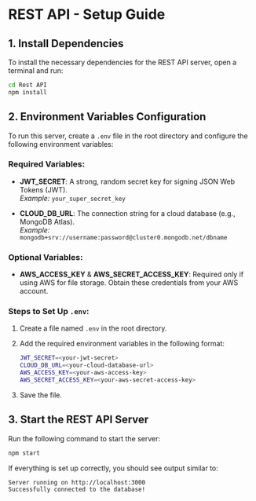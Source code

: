 # REST API - Setup Guide

## 1. Install Dependencies

To install the necessary dependencies for the REST API server, open a terminal and run:

```sh
cd Rest API
npm install
```

## 2. Environment Variables Configuration

To run this server, create a `.env` file in the root directory and configure the following environment variables:

### Required Variables:

-   **JWT_SECRET**: A strong, random secret key for signing JSON Web Tokens (JWT).  
    _Example:_ `your_super_secret_key`

-   **CLOUD_DB_URL**: The connection string for a cloud database (e.g., MongoDB Atlas).  
    _Example:_ `mongodb+srv://username:password@cluster0.mongodb.net/dbname`

### Optional Variables:

-   **AWS_ACCESS_KEY** & **AWS_SECRET_ACCESS_KEY**: Required only if using AWS for file storage. Obtain these credentials from your AWS account.

### Steps to Set Up `.env`:

1. Create a file named `.env` in the root directory.
2. Add the required environment variables in the following format:

    ```sh
    JWT_SECRET=<your-jwt-secret>
    CLOUD_DB_URL=<your-cloud-database-url>
    AWS_ACCESS_KEY=<your-aws-access-key>
    AWS_SECRET_ACCESS_KEY=<your-aws-secret-access-key>
    ```

3. Save the file.

## 3. Start the REST API Server

Run the following command to start the server:

```sh
npm start
```

If everything is set up correctly, you should see output similar to:

```
Server running on http://localhost:3000
Successfully connected to the database!
```
